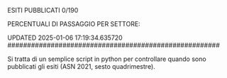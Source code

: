 ESITI PUBBLICATI 0/190 

PERCENTUALI DI PASSAGGIO PER SETTORE:

UPDATED 2025-01-06 17:19:34.635720
###################################################### 

Si tratta di un semplice script in python per controllare quando sono pubblicati gli esiti (ASN 2021, sesto quadrimestre).

